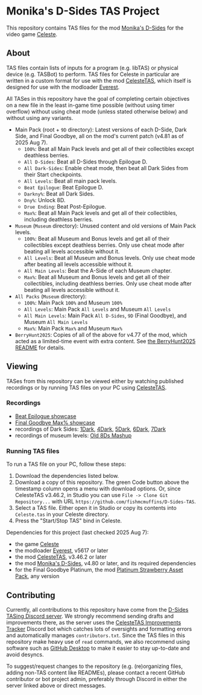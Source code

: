 # Monika's D-Sides TAS Project

This repository contains TAS files for the mod [Monika's D-Sides](https://gamebanana.com/mods/150759) for the video game [Celeste](celestegame.com).

## About

TAS files contain lists of inputs for a program (e.g. libTAS) or physical device (e.g. TASBot) to perform. TAS files for Celeste in particular are written in a custom format for use with the mod [CelesteTAS](https://gamebanana.com/tools/6715), which itself is designed for use with the modloader [Everest](https://everestapi.github.io/).

All TASes in this repository have the goal of completing certain objectives on a new file in the least in-game time possible (without using timer overflow) without using cheat mode (unless stated otherwise below) and without using any variants.

 - Main Pack (root + `9D` directory): Latest versions of each D-Side, Dark Side, and Final Goodbye, all on the mod's current patch (v4.81 as of 2025 Aug 7).
   - `100%`: Beat all Main Pack levels and get all of their collectibles except deathless berries.
   - `All D-Sides`: Beat all D-Sides through Epilogue D.
   - `All Dark-Sides`: Enable cheat mode, then beat all Dark Sides from their Start checkpoints.
   - `All Levels`: Beat all main pack levels.
   - `Beat Epilogue`: Beat Epilogue D.
   - `Darkny%`: Beat all Dark Sides.
   - `Dny%`: Unlock 8D.
   - `Drue Ending`: Beat Post-Epilogue.
   - `Max%`: Beat all Main Pack levels and get all of their collectibles, including deathless berries.
 - `Museum` (`Museum` directory): Unused content and old versions of Main Pack levels.
   - `100%`: Beat all Museum and Bonus levels and get all of their collectibles except deathless berries. Only use cheat mode after beating all levels accessible without it.
   - `All Levels`: Beat all Museum and Bonus levels. Only use cheat mode after beating all levels accessible without it.
   - `All Main Levels`: Beat the A-Side of each Museum chapter.
   - `Max%`: Beat all Museum and Bonus levels and get all of their collectibles, including deathless berries. Only use cheat mode after beating all levels accessible without it.
 - `All Packs` (`Museum` directory):
   - `100%`: Main Pack `100%` and Museum `100%`
   - `All Levels`: Main Pack `All Levels` and Museum `All Levels`
   - `All Main Levels`: Main Pack `All D-Sides`, `9D` (Final Goodbye), and Museum `All Main Levels`
   - `Max%`: Main Pack `Max%` and Museum `Max%`
 - `BerryHunt2025`: Copies of all of the above for v4.77 of the mod, which acted as a limited-time event with extra content. See [the BerryHunt2025 README](https://github.com/fishmcmuffins/D-Sides-TAS/blob/main/BerryHunt2025/README.md) for details.

## Viewing

TASes from this repository can be viewed either by watching published recordings or by running TAS files on your PC using [CelesteTAS](https://gamebanana.com/tools/6715).

### Recordings

  - [Beat Epilogue showcase](https://www.youtu.be/VxJJegTyc-w)
  - [Final Goodbye Max% showcase](https://www.youtu.be/npSNabouT_4)
  - recordings of Dark Sides: [1Dark](https://www.youtu.be/rKMGs8QMLB0), [4Dark](https://youtu.be/dEut86kWKAw), [5Dark](https://www.youtu.be/Ya6lxjrGoCI), [6Dark](https://www.youtu.be/SUo2iC8UY3o), [7Dark](https://youtu.be/cHdfAiX2-nw)
  - recordings of museum levels: [Old 8Ds Mashup](https://youtu.be/6_0hd2D_KSw)

### Running TAS files

To run a TAS file on your PC, follow these steps:
 1. Download the dependencies listed below.
 2. Download a copy of this repository. The green Code button above the timestamp column opens a menu with download options. Or, since CelesteTAS v3.46.2, in Studio you can use `File -> Clone Git Repository...` with URL `https://github.com/fishmcmuffins/D-Sides-TAS`.
 3. Select a TAS file. Either open it in Studio or copy its contents into `Celeste.tas` in your Celeste directory.
 4. Press the "Start/Stop TAS" bind in Celeste.

Dependencies for this project (last checked 2025 Aug 7):
 - the game [Celeste](celestegame.com)
 - the modloader [Everest](https://everestapi.github.io/), v5617 or later
 - the mod [CelesteTAS](https://gamebanana.com/tools/6715), v3.46.2 or later
 - the mod [Monika's D-Sides](https://gamebanana.com/mods/150759), v4.80 or later, and its required dependencies
 - for the Final Goodbye Platinum, the mod [Platinum Strawberry Asset Pack](https://gamebanana.com/mods/442093), any version

## Contributing

Currently, all contributions to this repository have come from the [D-Sides TASing Discord server](https://discord.gg/pqcRSnQbzg). We strongly recommend sending drafts and improvements there, as the server uses the [CelesteTAS Improvements Tracker](https://github.com/Kataiser/CelesteTAS-Improvements-Tracker) Discord bot which catches lots of oversights and formatting errors and automatically manages `contributors.txt`. Since the TAS files in this repository make heavy use of `read` commands, we also recommend using software such as [GitHub Desktop](https://desktop.github.com/) to make it easier to stay up-to-date and avoid desyncs.

To suggest/request changes to the repository (e.g. (re)organizing files, adding non-TAS content like READMEs), please contact a recent GitHub contributor or bot project admin, preferably through Discord in either the server linked above or direct messages.